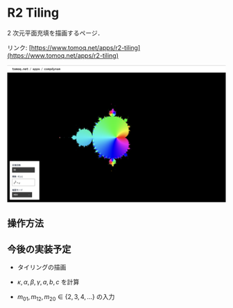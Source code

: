 # R2 Tiling

2 次元平面充填を描画するページ．

リンク: [https://www.tomoq.net/apps/r2-tiling](https://www.tomoq.net/apps/r2-tiling)

![スクリーンショット](./ss.png)

## 操作方法

## 今後の実装予定

- タイリングの描画

- $\kappa, \alpha, \beta, \gamma, a, b, c$ を計算

- $m_{01}, m_{12}, m_{20} \in\left\{2,3,4,\ldots\right\}$ の入力
